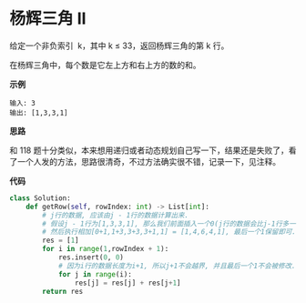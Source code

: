 # 杨辉三角 II

给定一个非负索引  k，其中 k ≤ 33，返回杨辉三角的第 k 行。

在杨辉三角中，每个数是它左上方和右上方的数的和。

**示例**

```
输入: 3
输出: [1,3,3,1]
```

**思路**

和 118 题十分类似，本来想用递归或者动态规划自己写一下，结果还是失败了，看了一个人发的方法，思路很清奇，不过方法确实很不错，记录一下，见注释。

**代码**

```python
class Solution:
    def getRow(self, rowIndex: int) -> List[int]:
        # j行的数据, 应该由j - 1行的数据计算出来.
        # 假设j - 1行为[1,3,3,1], 那么我们前面插入一个0(j行的数据会比j-1行多一个),
        # 然后执行相加[0+1,1+3,3+3,3+1,1] = [1,4,6,4,1], 最后一个1保留即可.
        res = [1]
        for i in range(1,rowIndex + 1):
            res.insert(0, 0)
            # 因为i行的数据长度为i+1, 所以j+1不会越界, 并且最后一个1不会被修改.
            for j in range(i):
                res[j] = res[j] + res[j+1]
        return res
```
